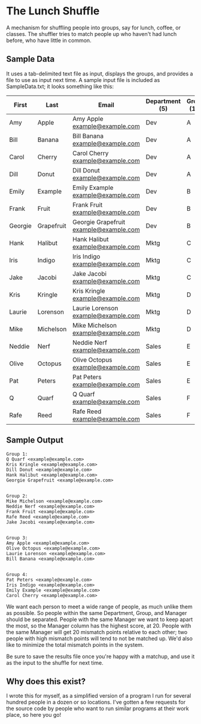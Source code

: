 # The Lunch Shuffle
A mechanism for shuffling people into groups, say for lunch, coffee, or classes. The shuffler tries to match people up who haven't had lunch before, who have little in common.

## Sample Data
It uses a tab-delimited text file as input, displays the groups, and provides a file to use as input next time. A sample input file is included as SampleData.txt; it looks something like this:

First | Last | Email | Department (5) | Group (10) | Manager (20)
--- | --- | --- | --- | --- | ---
Amy | Apple | Amy Apple <example@example.com> | Dev | A | Amy
Bill | Banana | Bill Banana <example@example.com> | Dev | A | Amy
Carol | Cherry | Carol Cherry <example@example.com> | Dev | A | Art
Dill | Donut | Dill Donut <example@example.com> | Dev | A | Art
Emily | Example | Emily Example <example@example.com> | Dev | B | Bill
Frank | Fruit | Frank Fruit <example@example.com> | Dev | B | Bill
Georgie | Grapefruit | Georgie Grapefruit <example@example.com> | Dev | B | Bill
Hank | Halibut | Hank Halibut <example@example.com> | Mktg | C | Catherine
Iris | Indigo | Iris Indigo <example@example.com> | Mktg | C | Catherine
Jake | Jacobi | Jake Jacobi <example@example.com> | Mktg | C | Catherine
Kris | Kringle | Kris Kringle <example@example.com> | Mktg | D | Dee
Laurie | Lorenson | Laurie Lorenson <example@example.com> | Mktg | D | Dee
Mike | Michelson | Mike Michelson <example@example.com> | Mktg | D | Dart
Neddie | Nerf | Neddie Nerf <example@example.com> | Sales | E | Elle
Olive | Octopus | Olive Octopus <example@example.com> | Sales | E | Elle
Pat | Peters | Pat Peters <example@example.com> | Sales | E | Elle
Q | Quarf | Q Quarf <example@example.com> | Sales | F | Frank
Rafe | Reed | Rafe Reed <example@example.com> | Sales | F | Fozzie

## Sample Output
```
Group 1: 
Q Quarf <example@example.com>
Kris Kringle <example@example.com>
Dill Donut <example@example.com>
Hank Halibut <example@example.com>
Georgie Grapefruit <example@example.com>


Group 2: 
Mike Michelson <example@example.com>
Neddie Nerf <example@example.com>
Frank Fruit <example@example.com>
Rafe Reed <example@example.com>
Jake Jacobi <example@example.com>


Group 3: 
Amy Apple <example@example.com>
Olive Octopus <example@example.com>
Laurie Lorenson <example@example.com>
Bill Banana <example@example.com>


Group 4: 
Pat Peters <example@example.com>
Iris Indigo <example@example.com>
Emily Example <example@example.com>
Carol Cherry <example@example.com>
```

We want each person to meet a wide range of people, as much unlike them as possible. So people within the same Department, Group, and Manager should be separated. People with the same Manager we want to keep apart the most, so the Manager column has the highest score, at 20. People with the same Manager will get 20 mismatch points relative to each other; two people with high mismatch points will tend to not be matched up. We'd also like to minimize the total mismatch points in the system.

Be sure to save the results file once you're happy with a matchup, and use it as the input to the shuffle for next time.

## Why does this exist?
I wrote this for myself, as a simplified version of a program I run for several hundred people in a dozen or so locations. I've gotten a few requests for the source code by people who want to run similar programs at their work place, so here you go!

